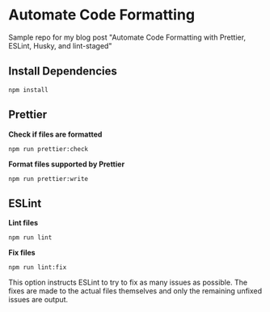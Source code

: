 # Automate Code Formatting
Sample repo for my blog post "Automate Code Formatting with Prettier, ESLint, Husky, and lint-staged"

## Install Dependencies
```
npm install
```

## Prettier
**Check if files are formatted**
```
npm run prettier:check
```

**Format files supported by Prettier**
```
npm run prettier:write
```

## ESLint
**Lint files**
```
npm run lint
```

**Fix files**
```
npm run lint:fix
```
This option instructs ESLint to try to fix as many issues as possible. The fixes are made to the actual files themselves and only the remaining unfixed issues are output.